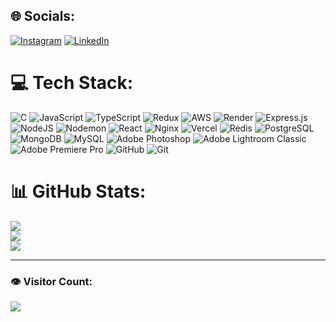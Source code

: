 ## 🌐 Socials:
[![Instagram](https://img.shields.io/badge/Instagram-%23E4405F.svg?logo=Instagram&logoColor=white)](https://instagram.com/mhd__swa_lih) 
[![LinkedIn](https://img.shields.io/badge/LinkedIn-%230077B5.svg?logo=linkedin&logoColor=white)](https://linkedin.com/in/muhammed-swalih-4a91842a2)

# 💻 Tech Stack:
![C](https://img.shields.io/badge/c-%2300599C.svg?style=plastic&logo=c&logoColor=white) 
![JavaScript](https://img.shields.io/badge/javascript-%23323330.svg?style=plastic&logo=javascript&logoColor=%23F7DF1E) 
![TypeScript](https://img.shields.io/badge/typescript-%23007ACC.svg?style=plastic&logo=typescript&logoColor=white)
![Redux](https://img.shields.io/badge/redux-%23593d88.svg?style=plastic&logo=redux&logoColor=white)
![AWS](https://img.shields.io/badge/AWS-%23FF9900.svg?style=plastic&logo=amazon-aws&logoColor=white) 
![Render](https://img.shields.io/badge/Render-%2346E3B7.svg?style=plastic&logo=render&logoColor=white)
![Express.js](https://img.shields.io/badge/express.js-%23404d59.svg?style=plastic&logo=express&logoColor=%2361DAFB) 
![NodeJS](https://img.shields.io/badge/node.js-6DA55F?style=plastic&logo=node.js&logoColor=white) 
![Nodemon](https://img.shields.io/badge/NODEMON-%23323330.svg?style=plastic&logo=nodemon&logoColor=%BBDEAD) 
![React](https://img.shields.io/badge/react-%2320232a.svg?style=plastic&logo=react&logoColor=%2361DAFB) 
![Nginx](https://img.shields.io/badge/nginx-%23009639.svg?style=plastic&logo=nginx&logoColor=white) 
![Vercel](https://img.shields.io/badge/vercel-%23000000.svg?style=plastic&logo=vercel&logoColor=white)
![Redis](https://img.shields.io/badge/redis-%23DD0031.svg?style=plastic&logo=redis&logoColor=white)
![PostgreSQL](https://img.shields.io/badge/postgresql-%23316192.svg?style=plastic&logo=postgresql&logoColor=white)
![MongoDB](https://img.shields.io/badge/MongoDB-%234ea94b.svg?style=plastic&logo=mongodb&logoColor=white) 
![MySQL](https://img.shields.io/badge/mysql-4479A1.svg?style=plastic&logo=mysql&logoColor=white) 
![Adobe Photoshop](https://img.shields.io/badge/adobe%20photoshop-%2331A8FF.svg?style=plastic&logo=adobe%20photoshop&logoColor=white) 
![Adobe Lightroom Classic](https://img.shields.io/badge/Adobe%20Lightroom%20Classic-31A8FF.svg?style=plastic&logo=Adobe%20Lightroom%20Classic&logoColor=white) 
![Adobe Premiere Pro](https://img.shields.io/badge/Adobe%20Premiere%20Pro-9999FF.svg?style=plastic&logo=Adobe%20Premiere%20Pro&logoColor=white) 
![GitHub](https://img.shields.io/badge/github-%23121011.svg?style=plastic&logo=github&logoColor=white) 
![Git](https://img.shields.io/badge/git-%23F05033.svg?style=plastic&logo=git&logoColor=white)

# 📊 GitHub Stats:
![](https://github-readme-stats.vercel.app/api?username=mhdswalih&theme=dark&hide_border=false&include_all_commits=false&count_private=false)<br/>
![](https://github-readme-streak-stats.herokuapp.com/?user=mhdswalih&theme=dark&hide_border=false)<br/>
![](https://github-readme-stats.vercel.app/api/top-langs/?username=mhdswalih&theme=dark&hide_border=false&include_all_commits=false&count_private=false&layout=compact)

---

### 👁️ Visitor Count:
[![](https://visitcount.itsvg.in/api?id=mhdswalih&label=Profile%20Views&color=6&icon=5)](https://visitcount.itsvg.in)

<!-- Proudly created with GPRM ( https://gprm.itsvg.in ) -->

